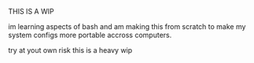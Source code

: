 THIS IS A WIP

im learning aspects of bash and am making this from scratch to make my system configs more portable accross computers.

try at yout own risk this is a heavy wip
